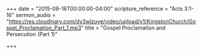 +++
date = "2015-08-16T00:00:00-04:00"
scripture_reference = "Acts 3:1-16"
sermon_audio = "https://res.cloudinary.com/dy3wlzuye/video/upload/v1/KingstonChurch/Gospel_Proclamation_Part_1.mp3"
title = "Gospel Proclamation and Persecution (Part 1)"

+++
